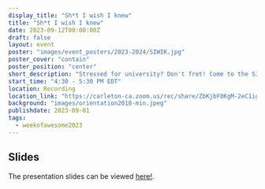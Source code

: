 ```yaml
---
display_title: "Sh*t I wish I knew"
title: "Sh*t I wish I knew"
date: 2023-09-12T00:00:00Z
draft: false
layout: event
poster: "images/event_posters/2023-2024/SIWIK.jpg"
poster_cover: "contain"
poster_position: "center"
short_description: "Stressed for university? Don't fret! Come to the SIWIK presentation to get a complete guide on navigating your academics, social life, and coop at Carleton!."
start_time: "4:30 - 5:30 PM EDT"
location: Recording
location_link: "https://carleton-ca.zoom.us/rec/share/ZbKjbF0KgM-2eC1igX6ufEHtzItr5p29M4HhfOTN0qSQxAx7IcmVLjszj3Ol2jBd.NIhLd4rpeWIRYE7_"
background: "images/orientation2018-min.jpeg"
publishdate: 2023-09-01
tags:
  - weekofawesome2023
---
```


## Slides

The presentation slides can be viewed [here!](/pdfs/2023-2024/SIWIK-2023.pdf).
